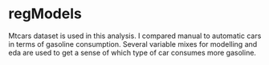 # regModels
Mtcars dataset is used in this analysis. I compared manual to automatic cars in terms of gasoline consumption. Several variable mixes for modelling and eda are used to get a sense of which type of car consumes more gasoline. 
